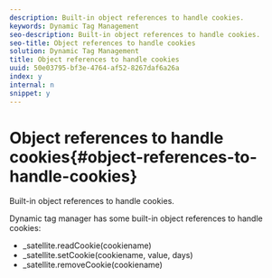 ```yaml
---
description: Built-in object references to handle cookies.
keywords: Dynamic Tag Management
seo-description: Built-in object references to handle cookies.
seo-title: Object references to handle cookies
solution: Dynamic Tag Management
title: Object references to handle cookies
uuid: 50e03795-bf3e-4764-af52-8267daf6a26a
index: y
internal: n
snippet: y
---
```


# Object references to handle cookies{#object-references-to-handle-cookies}

Built-in object references to handle cookies.

Dynamic tag manager has some built-in object references to handle cookies:

* _satellite.readCookie(cookiename)
* _satellite.setCookie(cookiename, value, days)
* _satellite.removeCookie(cookiename)
